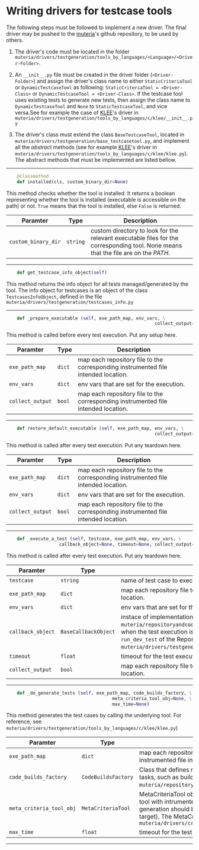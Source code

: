 # Writing drivers for testcase tools

The following steps must be followed to implement a new driver. The final driver may be pushed to the [muteria](https://github.com/muteria/muteria)'s github repository, to be used by others.

1. The driver's code must be located in the folder `muteria/drivers/testgeneration/tools_by_languages/<Language>/<Driver-Folder>`.

2. An `__init__.py` file must be created in the driver folder (`<Driver-Folder>`) and assign the driver's class name to either `StaticCriteriaTool` or `DynamicTestcaseTool` as following: `StaticCriteriaTool = <Driver-Class>` or `DynamicTestcaseTool = <Driver-Class>`. If the testcase tool uses existing tests to generate new tests, then assign the class name to `DynamicTestcaseTool` and `None` to `StaticTestcaseTool`, and vice versa.See for example the case of [KLEE](https://github.com/klee/klee)'s driver in `muteria/drivers/testgeneration/tools_by_languages/c/klee/__init__.py`

3. The driver's class must extend the class `BaseTestcaseTool`, located in `muteria/drivers/testgeneration/base_testcasetool.py`, and implement all the _abstract_ methods (see for example [KLEE](https://github.com/klee/klee)'s driver in `muteria/drivers/testgeneration/tools_by_languages/c/klee/klee.py`). The abstract methods that must be implemented are listed bellow.

---

``` Python
    @classmethod
    def installed(cls, custom_binary_dir=None)
```
This method checks whether the tool is installed. It returns a boolean representing whether the tool is installed (executable is accessible on the path) or not. `True` means that the tool is installed, else `False` is returned.

| Paramter | Type | Description |
|--|--|--|
| `custom_binary_dir` | `string` | custom directory to look for the relevant executable files for the corresponding tool. None means that the file are on the _PATH_. |

---

``` Python
    def get_testcase_info_object(self)
```
This method returns the info object for all tests managed/generated by the tool. The info object for testcases is an object of the class `TestcasesInfoObject`, defined in the file `muteria/drivers/testgeneration/testcases_info.py`

---

``` Python
    def _prepare_executable (self, exe_path_map, env_vars, \
                                                        collect_output=False):
```
This method is called before every test execution. Put any setup here.

| Paramter | Type | Description |
|--|--|--|
| `exe_path_map` | `dict` | map each repository file to the corresponding instrumented file intended location. |
| `env_vars` | `dict` | env vars that are set for the execution. |
| `collect_output` | `bool` | map each repository file to the corresponding instrumented file intended location. |

---

``` Python
    def restore_default_executable (self, exe_path_map, env_vars, \
                                                        collect_output=False):
```
This method is called after every test execution. Put any teardown here.

| Paramter | Type | Description |
|--|--|--|
| `exe_path_map` | `dict` | map each repository file to the corresponding instrumented file intended location. |
| `env_vars` | `dict` | env vars that are set for the execution. |
| `collect_output` | `bool` | map each repository file to the corresponding instrumented file intended location. |

---

``` Python
    def _execute_a_test (self, testcase, exe_path_map, env_vars, \
                    callback_object=None, timeout=None, collect_output=None)
```
This method is called after every test execution. Put any teardown here.

| Paramter | Type | Description |
|--|--|--|
| `testcase` | `string` | name of test case to execute. |
| `exe_path_map` | `dict` | map each repository file to the corresponding instrumented file intended location. |
| `env_vars` | `dict` | env vars that are set for the execution. |
| `callback_object` | `BaseCallbackObject` | instace of implementation of Callback object (defined in `muteria/repositoryandcode/callback_object.py`). This is particularly useful when the test execution is performed in the repository dir and called through `run_dev_test` of the Repository manager (see for instance `muteria/drivers/testgeneration/custom_dev_testcase/custom_dev_testcase.py`). |
| `timeout` | `float` | timeout for the test execution. |
| `collect_output` | `bool` | map each repository file to the corresponding instrumented file intended location. |

---

``` Python
    def _do_generate_tests (self, exe_path_map, code_builds_factory, \
                                        meta_criteria_tool_obj=None, \
                                        max_time=None)
```
This method generates the test cases by calling the underlying tool. For reference, see `muteria/drivers/testgeneration/tools_by_languages/c/klee/klee.py`)

| Paramter | Type | Description |
|--|--|--|
| `exe_path_map` | `dict` | map each repository file to the corresponding instrumented file intended location. |
| `code_builds_factory` | `CodeBuildsFactory` | Class that defines methods to handle repository tasks, such as building code, ... (see file `muteria/repositoryandcode/code_builds_factory.py`). |
| `meta_criteria_tool_obj` | `MetaCriteriaTool` | MetaCriteriaTool object that managing the criterion tool with intrumented code on which the test generation should be conducted (example mutants to target). The MetaCriteriaTool is defined in `muteria/drivers/criteria/meta_testcriteriatool.py` |
| `max_time` | `float` | timeout for the test generation. |

---
